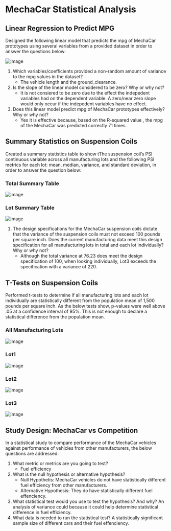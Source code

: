 # MechaCar Statistical Analysis
## Linear Regression to Predict MPG
Designed the following linear model that predicts the mpg of MechaCar prototypes using several variables from a provided dataset in order to answer the questions below:

![image](https://user-images.githubusercontent.com/5934390/123320619-ffe6d900-d4ff-11eb-8805-795c84416b83.png)


1. Which variables/coefficients provided a non-random amount of variance to the mpg values in the dataset?
   - The vehicle length and the ground_clearance.
2. Is the slope of the linear model considered to be zero? Why or why not?
   - It is not consiered to be zero due to the effect the indepedent variables had on the dependent variable. A zero/near zero slope would only occur if the indepedent        variables have no effect.
3. Does this linear model predict mpg of MechaCar prototypes effectively? Why or why not?
   - Yes it is effective because, based on the R-squared value , the mpg of the MechaCar was predicted correctly 71 times.

## Summary Statistics on Suspension Coils
Created a summary statistics table to show tThe suspension coil’s PSI continuous variable across all manufacturing lots and the following PSI metrics for each lot: mean, median, variance, and standard deviation, in order to answer the question below:

### Total Summary Table
![image](https://user-images.githubusercontent.com/5934390/123319736-ceb9d900-d4fe-11eb-857a-273f83754fd9.png)
### Lot Summary Table
![image](https://user-images.githubusercontent.com/5934390/123319768-d8dbd780-d4fe-11eb-9f9b-cbdc6b435e54.png)

1. The design specifications for the MechaCar suspension coils dictate that the variance of the suspension coils must not exceed 100 pounds per square inch. Does the current manufacturing data meet this design specification for all manufacturing lots in total and each lot individually? Why or why not?
   - Although the total variance at 76.23 does meet the design specification of 100, when looking individually, Lot3 exceeds the specification with a variance of 220.

## T-Tests on Suspension Coils
Performed t-tests to determine if all manufacturing lots and each lot individually are statistically different from the population mean of 1,500 pounds per square inch. As the below tests show, p-values were well above .05 at a confidence interval of 95%. This is not enough to declare a statistical difference from the population mean.

### All Manufacturing Lots
![image](https://user-images.githubusercontent.com/5934390/123321104-8ef3f100-d500-11eb-8ddd-d0be35e1b614.png)

### Lot1
![image](https://user-images.githubusercontent.com/5934390/123321144-9adfb300-d500-11eb-965a-cba6e2973bf9.png)

### Lot2
![image](https://user-images.githubusercontent.com/5934390/123321168-a03cfd80-d500-11eb-9ca4-97dd399eba62.png)

### Lot3
![image](https://user-images.githubusercontent.com/5934390/123321194-a6cb7500-d500-11eb-87bd-964f9fcc80a7.png)

## Study Design: MechaCar vs Competition
In a statistical study to compare performance of the MechaCar vehicles against performance of vehicles from other manufacturers, the below questions are addressed:

1. What metric or metrics are you going to test?
   - Fuel efficiency
3. What is the null hypothesis or alternative hypothesis?
   - Null Hypothetis: MechaCar vehicles do not have statistically different fuel efficiency from other manufacturers.
   - Alternative Hypothesis: They do have statistically different fuel effenciency.
5. What statistical test would you use to test the hypothesis? And why?
   An analysis of variance could because it could help determine statistical difference in fuel efficiency.
7. What data is needed to run the statistical test?
   A statistically significant sample size of different cars and their fuel effenciency.





